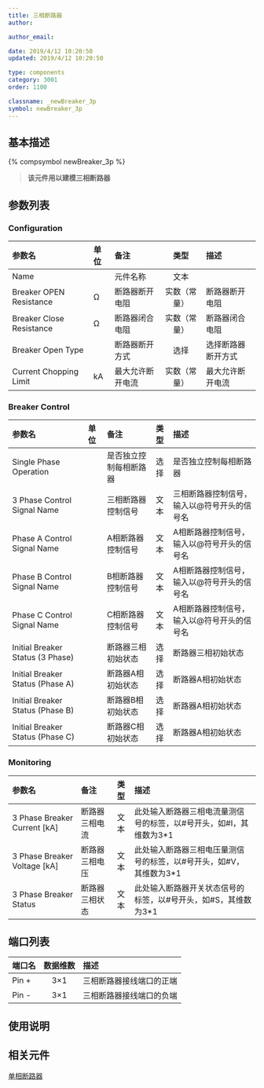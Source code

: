 ```yaml
---
title: 三相断路器
author:

author_email:

date: 2019/4/12 10:20:50
updated: 2019/4/12 10:20:50

type: components
category: 3001
order: 1100

classname: _newBreaker_3p
symbol: newBreaker_3p
---
```

## 基本描述
{% compsymbol newBreaker_3p %}

> **该元件用以建模三相断路器**

## 参数列表
### Configuration
| 参数名 | 单位 | 备注 | 类型 | 描述 |
| :--- | :--- | :--- | :--: | :--- |
| Name |  | 元件名称 | 文本 |  |
| Breaker OPEN Resistance | Ω | 断路器断开电阻 | 实数（常量） | 断路器断开电阻 |
| Breaker Close Resistance | Ω | 断路器闭合电阻 | 实数（常量） | 断路器闭合电阻 |
| Breaker Open Type | | 断路器断开方式 | 选择 | 选择断路器断开方式 |
| Current Chopping Limit | kA | 最大允许断开电流 |  实数（常量） | 最大允许断开电流 |

### Breaker Control
| 参数名 | 单位 | 备注 | 类型 | 描述 |
| :--- | :--- | :--- | :--: | :--- |
| Single Phase Operation | | 是否独立控制每相断路器 | 选择 | 是否独立控制每相断路器|
| 3 Phase Control Signal Name | | 三相断路器控制信号 | 文本 | 三相断路器控制信号，输入以@符号开头的信号名 |
| Phase A Control Signal Name | | A相断路器控制信号 | 文本 |A相断路器控制信号，输入以@符号开头的信号名|
| Phase B Control Signal Name | | B相断路器控制信号 | 文本 |A相断路器控制信号，输入以@符号开头的信号名|
| Phase C Control Signal Name | | C相断路器控制信号 | 文本 |A相断路器控制信号，输入以@符号开头的信号名|
| Initial Breaker Status (3 Phase) | | 断路器三相初始状态 | 选择 | 断路器三相初始状态 |
| Initial Breaker Status (Phase A) | | 断路器A相初始状态 | 选择 | 断路器A相初始状态|
| Initial Breaker Status (Phase B) | | 断路器B相初始状态 | 选择 | 断路器A相初始状态|
| Initial Breaker Status (Phase C) | | 断路器C相初始状态 | 选择 | 断路器A相初始状态|


### Monitoring
| 参数名 | 备注 | 类型 | 描述 |
| :--- | :--- | :--: | :--- |
| 3 Phase Breaker Current \[kA\] | 断路器三相电流 | 文本 | 此处输入断路器三相电流量测信号的标签，以#号开头，如#I，其维数为3\*1 |
| 3 Phase Breaker Voltage \[kA\] | 断路器三相电压 | 文本 | 此处输入断路器三相电压量测信号的标签，以#号开头，如#V，其维数为3\*1 |
| 3 Phase Breaker Status | 断路器三相状态 | 文本 | 此处输入断路器开关状态信号的标签，以#号开头，如#S，其维数为3\*1  |


## 端口列表

| 端口名 | 数据维数 | 描述 |
| :--- | :--:  | :--- |
| Pin + | 3×1 |三相断路器接线端口的正端 |
| Pin - | 3×1 |三相断路器接线端口的负端 |

## 使用说明


## 相关元件
[单相断路器](comp_newBreaker_1p.md)
